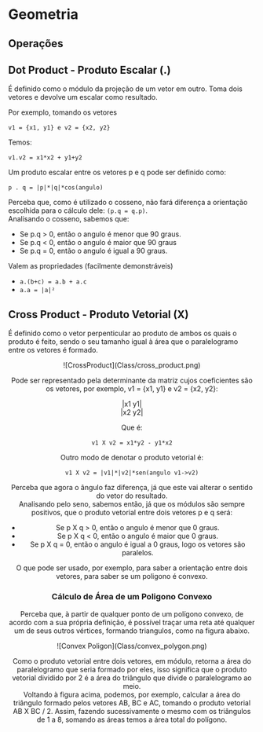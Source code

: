 # Geometria

## Operações


## Dot Product - Produto Escalar (.)
É definido como o módulo da projeção de um vetor em outro.
Toma dois vetores e devolve um escalar como resultado.

Por exemplo, tomando os vetores
```
v1 = {x1, y1} e v2 = {x2, y2}
```
Temos:
```
v1.v2 = x1*x2 + y1+y2
```

Um produto escalar entre os vetores p e q pode ser definido como:
```
p . q = |p|*|q|*cos(angulo)
```

Perceba que, como é utilizado o cosseno, não fará diferença a orientação escolhida para o cálculo dele: `(p.q = q.p)`. <br>
Analisando o cosseno, sabemos que:
- Se p.q > 0, então o angulo é menor que 90 graus.
- Se p.q < 0, então o angulo é maior que 90 graus
- Se p.q = 0, então o angulo é igual a 90 graus.

Valem as propriedades (facilmente demonstráveis) <br>
- `a.(b+c) = a.b + a.c`
- `a.a = |a|²`

## Cross Product - Produto Vetorial (X)
É definido como o vetor perpenticular ao produto de ambos os quais o produto é feito, sendo o seu tamanho igual à área que o paralelogramo entre os vetores é formado. <br>
<center> ![CrossProduct](Class/cross_product.png) <br>

Pode ser representado pela determinante da matriz cujos coeficientes são os vetores, por exemplo, v1 = {x1, y1} e v2 = {x2, y2}:
<center>

|x1 y1| <br>
|x2 y2| 

</center>

Que é:
```
v1 X v2 = x1*y2 - y1*x2
```
Outro modo de denotar o produto vetorial é:
```
v1 X v2 = |v1|*|v2|*sen(angulo v1->v2)
```

Perceba que agora o ângulo faz diferença, já que este vai alterar o sentido do vetor do resultado. <br>
Analisando pelo seno, sabemos então, já que os módulos são sempre positivos, que o produto vetorial entre dois vetores p e q será:
- Se p X q > 0, então o angulo é menor que 0 graus.
- Se p X q < 0, então o angulo é maior que 0 graus.
- Se p X q = 0, então o angulo é igual a 0 graus, logo os vetores são paralelos.

O que pode ser usado, por exemplo, para saber a orientação entre dois vetores, para saber se um poligono é convexo. <br>

### Cálculo de Área de um Poligono Convexo
Perceba que, à partir de qualquer ponto de um polígono convexo, de acordo com a sua própria definição, é possível traçar uma reta até qualquer um de seus outros vértices, formando triangulos, como na figura abaixo.
<p>
<center>
![Convex Poligon](Class/convex_polygon.png)
</center>
</p>

Como o produto vetorial entre dois vetores, em módulo, retorna a área do paralelogramo que seria formado por eles, isso significa que o produto vetorial dividido por 2 é a área do triângulo que divide o paralelogramo ao meio. <br>
Voltando à figura acima, podemos, por exemplo, calcular a área do triângulo formado pelos vetores AB, BC e AC, tomando o produto vetorial AB X BC / 2.
Assim, fazendo sucessivamente o mesmo com os triângulos de 1 a 8, somando as áreas temos a área total do polígono.
